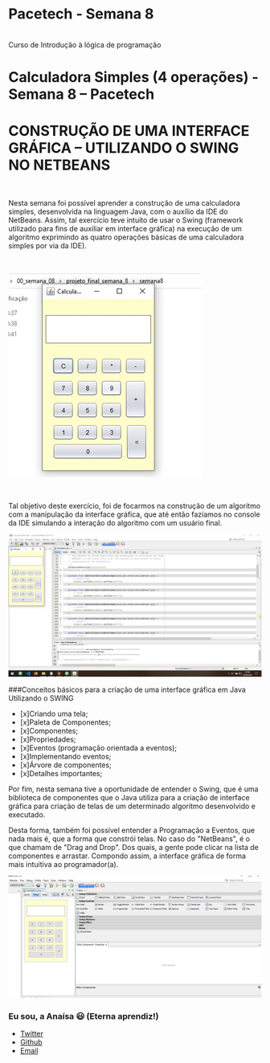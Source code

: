 # Pacetech - Semana 8 

<br>Curso de Introdução à lógica de programação</br>

# Calculadora Simples (4 operações) - Semana 8 – Pacetech

# CONSTRUÇÃO DE UMA INTERFACE GRÁFICA – UTILIZANDO O SWING NO NETBEANS
<br>
<p>Nesta semana foi possível aprender a construção de uma calculadora simples, desenvolvida na linguagem Java, com o auxílio da IDE do NetBeans. 
Assim, tal exercício teve intuito de usar o Swing (framework utilizado para fins de auxiliar em interface gráfica) na execução de um algoritmo exprimindo as quatro operações básicas de uma calculadora simples por via da IDE).</p>
<br>

![video_calculadora.gif](video_calculadora.gif) 

<br>
<p>Tal objetivo deste exercício, foi de focarmos na construção de um algoritmo com a manipulação da interface gráfica, que até então fazíamos no console da IDE simulando a interação do algoritmo com um usuário final.</p>

![fig1.JPG](fig1.JPG)

###Conceitos básicos para a criação de uma interface gráfica em Java Utilizando o SWING

* [x]Criando uma tela;
* [x]Paleta de Componentes;
* [x]Componentes;
* [x]Propriedades;
* [x]Eventos (programação orientada a eventos);
* [x]Implementando eventos;
* [x]Árvore de componentes;
* [x]Detalhes importantes;

<p>Por fim, nesta semana tive a oportunidade de entender o Swing, que é uma biblioteca de componentes que o Java utiliza para a criação de interface gráfica para criação de telas de um determinado algoritmo desenvolvido e executado.</p>

<p>Desta forma, também foi possível entender a Programação a Eventos, que nada mais é, que a forma que constrói telas. No caso do "NetBeans", é o que chamam de "Drag and Drop". Dos quais, a gente pode clicar na lista de componentes e arrastar. Compondo assim, a interface gráfica de forma mais intuitiva ao programador(a).</p>

![fig2.JPG](fig2.JPG)


### Eu sou, a Anaísa 😃 (Eterna aprendiz!)
- [Twitter](https://twitter.com/AnaisaMayara)
- [Github](https://github.com/anaisateodoro)
- [Email](anaisateodoro@gmail.com)


